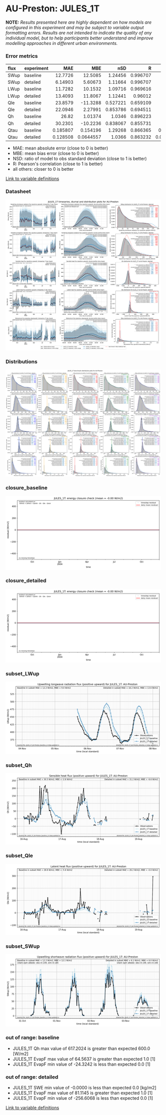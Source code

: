 # AU-Preston: JULES_1T

**NOTE:** *Results presented here are highly dependent on how models are configured in this experiment and may be subject to variable output formatting errors. Results are not intended to indicate the quality of any individual model, but to help participants better understand and improve modelling approaches in different urban environments.*

### Error metrics

| flux   | experiment   |       MAE |         MBE |      nSD |        R |         5th |      95th |      RMSE |    cRMSE |       AMBE |     1-nSD |        1-R |   nSkewness |   nKurtosis |   Overlap |
|:-------|:-------------|----------:|------------:|---------:|---------:|------------:|----------:|----------:|---------:|-----------:|----------:|-----------:|------------:|------------:|----------:|
| SWup   | baseline     | 12.7726   |  12.5085    | 1.24456  | 0.996707 |  0.250629   | 35.9891   | 17.4373   | 0.260782 | 12.5085    | 0.244562  | 0.00329283 |   0.011806  |   0.0199241 | 0.104541  |
| SWup   | detailed     |  6.14903  |   5.60673   | 1.11664  | 0.996707 |  0.400626   | 17.283    |  8.77069  | 0.144775 |  5.60673   | 0.116644  | 0.00329283 |   0.011806  |   0.0199241 | 0.0869166 |
| LWup   | baseline     | 11.7282   |  10.1532    | 1.09716  | 0.969616 |  5.93342    | 20.8603   | 15.4087   | 0.275886 | 10.1532    | 0.0971647 | 0.0303839  |   0.0276793 |   0.0125167 | 0.108267  |
| LWup   | detailed     | 13.4093   |  11.8067    | 1.12441  | 0.96012  |  6.07178    | 24.7925   | 18.0279   | 0.324283 | 11.8067    | 0.124407  | 0.0398799  |   0.0180074 |   0.079282  | 0.116276  |
| Qle    | baseline     | 23.8579   | -11.3288    | 0.527221 | 0.659109 | 12.2711     | 52.3804   | 41.3434   | 0.763524 | 11.3288    | 0.472779  | 0.340891   |   0.0143947 |   0.445542  | 0.219793  |
| Qle    | detailed     | 22.0946   |   2.27991   | 0.853786 | 0.694511 | 12.5011     |  2.394    | 38.4422   | 0.736901 |  2.27991   | 0.146214  | 0.305489   |   0.140965  |   0.724791  | 0.199953  |
| Qh     | baseline     | 26.82     |   1.01374   | 1.0346   | 0.896223 |  7.57938    |  5.37978  | 42.7596   | 0.464685 |  1.01374   | 0.0345953 | 0.103777   |   0.049866  |   0.204953  | 0.0964334 |
| Qh     | detailed     | 30.2301   | -10.2236    | 0.838067 | 0.855731 |  7.83724    | 53.2308   | 48.7117   | 0.517723 | 10.2236    | 0.161933  | 0.144269   |   0.0470694 |   0.382486  | 0.124814  |
| Qtau   | baseline     |  0.185807 |   0.154196  | 1.29268  | 0.866365 |  0.0120029  |  0.309245 |  0.264942 | 0.656622 |  0.154196  | 0.292676  | 0.133635   |   0.138334  |   0.163081  | 0.192322  |
| Qtau   | detailed     |  0.128508 |   0.0644557 | 1.0366   | 0.863232 |  0.00977071 |  0.051764 |  0.186616 | 0.533747 |  0.0644557 | 0.0365987 | 0.136768   |   0.119678  |   0.122095  | 0.122991  |

 - MAE: mean absolute error (close to 0 is better)
 - MBE: mean bias error (close to 0 is better)
 - NSD: ratio of model to obs standard deviation (close to 1 is better)
 - R: Pearson's correlation (close to 1 is better)
 - all others: closer to 0 is better

[Link to variable definitions](../modelattrs/variable_definitions.md)

### <a name="datasheet"></a>Datasheet
[![JULES_1T_AU-Preston_Datasheet.png](JULES_1T_AU-Preston_Datasheet.png)](JULES_1T_AU-Preston_Datasheet.png)

### <a name="distributions"></a>Distributions
[![JULES_1T_AU-Preston_Distributions.png](JULES_1T_AU-Preston_Distributions.png)](JULES_1T_AU-Preston_Distributions.png)

### <a name="closure_baseline"></a>closure_baseline
[![JULES_1T_AU-Preston_closure_baseline.png](JULES_1T_AU-Preston_closure_baseline.png)](JULES_1T_AU-Preston_closure_baseline.png)

### <a name="closure_detailed"></a>closure_detailed
[![JULES_1T_AU-Preston_closure_detailed.png](JULES_1T_AU-Preston_closure_detailed.png)](JULES_1T_AU-Preston_closure_detailed.png)

### <a name="subset_lwup"></a>subset_LWup
[![JULES_1T_AU-Preston_subset_LWup.png](JULES_1T_AU-Preston_subset_LWup.png)](JULES_1T_AU-Preston_subset_LWup.png)

### <a name="subset_qh"></a>subset_Qh
[![JULES_1T_AU-Preston_subset_Qh.png](JULES_1T_AU-Preston_subset_Qh.png)](JULES_1T_AU-Preston_subset_Qh.png)

### <a name="subset_qle"></a>subset_Qle
[![JULES_1T_AU-Preston_subset_Qle.png](JULES_1T_AU-Preston_subset_Qle.png)](JULES_1T_AU-Preston_subset_Qle.png)

### <a name="subset_swup"></a>subset_SWup
[![JULES_1T_AU-Preston_subset_SWup.png](JULES_1T_AU-Preston_subset_SWup.png)](JULES_1T_AU-Preston_subset_SWup.png)

### out of range: baseline

 - JULES_1T Qh max value of 617.2024 is greater than expected 600.0 [W/m2]
 - JULES_1T EvapF max value of 64.5637 is greater than expected 1.0 [1]
 - JULES_1T EvapF min value of -24.3242 is less than expected 0.0 [1]

### out of range: detailed

 - JULES_1T SWE min value of -0.0000 is less than expected 0.0 [kg/m2]
 - JULES_1T EvapF max value of 81.1145 is greater than expected 1.0 [1]
 - JULES_1T EvapF min value of -256.6068 is less than expected 0.0 [1]


[Link to variable definitions](../modelattrs/variable_definitions.md)

